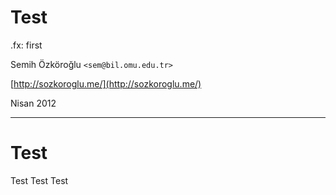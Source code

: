 # Test

.fx: first

Semih Özköroğlu `<sem@bil.omu.edu.tr>`

[http://sozkoroglu.me/](http://sozkoroglu.me/)

Nisan 2012

---

# Test

Test Test Test

